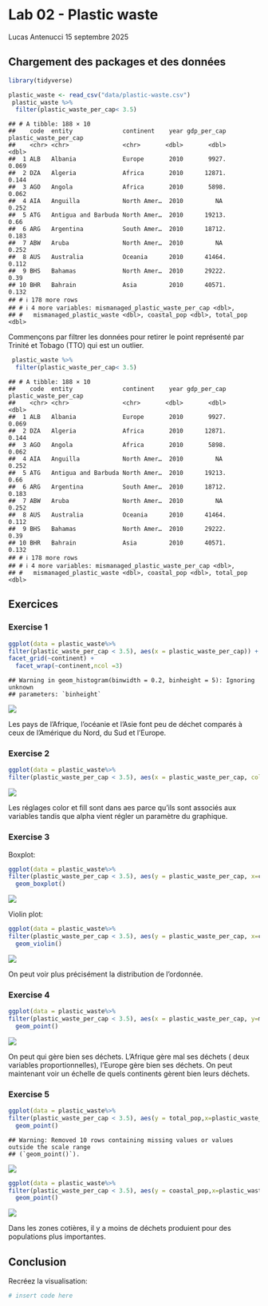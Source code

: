 Lab 02 - Plastic waste
================
Lucas Antenucci
15 septembre 2025

## Chargement des packages et des données

``` r
library(tidyverse) 
```

``` r
plastic_waste <- read_csv("data/plastic-waste.csv")
 plastic_waste %>%
  filter(plastic_waste_per_cap< 3.5)
```

    ## # A tibble: 188 × 10
    ##    code  entity              continent    year gdp_per_cap plastic_waste_per_cap
    ##    <chr> <chr>               <chr>       <dbl>       <dbl>                 <dbl>
    ##  1 ALB   Albania             Europe       2010       9927.                 0.069
    ##  2 DZA   Algeria             Africa       2010      12871.                 0.144
    ##  3 AGO   Angola              Africa       2010       5898.                 0.062
    ##  4 AIA   Anguilla            North Amer…  2010         NA                  0.252
    ##  5 ATG   Antigua and Barbuda North Amer…  2010      19213.                 0.66 
    ##  6 ARG   Argentina           South Amer…  2010      18712.                 0.183
    ##  7 ABW   Aruba               North Amer…  2010         NA                  0.252
    ##  8 AUS   Australia           Oceania      2010      41464.                 0.112
    ##  9 BHS   Bahamas             North Amer…  2010      29222.                 0.39 
    ## 10 BHR   Bahrain             Asia         2010      40571.                 0.132
    ## # ℹ 178 more rows
    ## # ℹ 4 more variables: mismanaged_plastic_waste_per_cap <dbl>,
    ## #   mismanaged_plastic_waste <dbl>, coastal_pop <dbl>, total_pop <dbl>

Commençons par filtrer les données pour retirer le point représenté par
Trinité et Tobago (TTO) qui est un outlier.

``` r
 plastic_waste %>%
  filter(plastic_waste_per_cap< 3.5) 
```

    ## # A tibble: 188 × 10
    ##    code  entity              continent    year gdp_per_cap plastic_waste_per_cap
    ##    <chr> <chr>               <chr>       <dbl>       <dbl>                 <dbl>
    ##  1 ALB   Albania             Europe       2010       9927.                 0.069
    ##  2 DZA   Algeria             Africa       2010      12871.                 0.144
    ##  3 AGO   Angola              Africa       2010       5898.                 0.062
    ##  4 AIA   Anguilla            North Amer…  2010         NA                  0.252
    ##  5 ATG   Antigua and Barbuda North Amer…  2010      19213.                 0.66 
    ##  6 ARG   Argentina           South Amer…  2010      18712.                 0.183
    ##  7 ABW   Aruba               North Amer…  2010         NA                  0.252
    ##  8 AUS   Australia           Oceania      2010      41464.                 0.112
    ##  9 BHS   Bahamas             North Amer…  2010      29222.                 0.39 
    ## 10 BHR   Bahrain             Asia         2010      40571.                 0.132
    ## # ℹ 178 more rows
    ## # ℹ 4 more variables: mismanaged_plastic_waste_per_cap <dbl>,
    ## #   mismanaged_plastic_waste <dbl>, coastal_pop <dbl>, total_pop <dbl>

## Exercices

### Exercise 1

``` r
ggplot(data = plastic_waste%>%
filter(plastic_waste_per_cap < 3.5), aes(x = plastic_waste_per_cap)) + geom_histogram(binwidth = 0.2, binheight=5)+
facet_grid(~continent) +
  facet_wrap(~continent,ncol =3)
```

    ## Warning in geom_histogram(binwidth = 0.2, binheight = 5): Ignoring unknown
    ## parameters: `binheight`

![](lab-02_files/figure-gfm/plastic-waste-continent-1.png)<!-- -->

Les pays de l’Afrique, l’océanie et l’Asie font peu de déchet comparés à
ceux de l’Amérique du Nord, du Sud et l’Europe.

### Exercise 2

``` r
ggplot(data = plastic_waste%>%
filter(plastic_waste_per_cap < 3.5), aes(x = plastic_waste_per_cap, color=continent, fill =continent, )) + geom_density(alpha = 0.5)
```

![](lab-02_files/figure-gfm/plastic-waste-density-1.png)<!-- -->

Les réglages color et fill sont dans aes parce qu’ils sont associés aux
variables tandis que alpha vient régler un paramètre du graphique.

### Exercise 3

Boxplot:

``` r
ggplot(data = plastic_waste%>%
filter(plastic_waste_per_cap < 3.5), aes(y = plastic_waste_per_cap, x=continent)) + 
  geom_boxplot()
```

![](lab-02_files/figure-gfm/plastic-waste-boxplot-1.png)<!-- -->

Violin plot:

``` r
ggplot(data = plastic_waste%>%
filter(plastic_waste_per_cap < 3.5), aes(y = plastic_waste_per_cap, x=continent)) + 
  geom_violin()
```

![](lab-02_files/figure-gfm/plastic-waste-violin-1.png)<!-- -->

On peut voir plus précisément la distribution de l’ordonnée.

### Exercise 4

``` r
ggplot(data = plastic_waste%>%
filter(plastic_waste_per_cap < 3.5), aes(x = plastic_waste_per_cap, y=mismanaged_plastic_waste_per_cap, color=continent)) + 
  geom_point()
```

![](lab-02_files/figure-gfm/plastic-waste-mismanaged-1.png)<!-- -->

On peut qui gère bien ses déchets. L’Afrique gère mal ses déchets ( deux
variables proportionnelles), l’Europe gère bien ses déchets. On peut
maintenant voir un échelle de quels continents gèrent bien leurs
déchets.

### Exercise 5

``` r
ggplot(data = plastic_waste%>%
filter(plastic_waste_per_cap < 3.5), aes(y = total_pop,x=plastic_waste_per_cap, color=continent)) + 
  geom_point()
```

    ## Warning: Removed 10 rows containing missing values or values outside the scale range
    ## (`geom_point()`).

![](lab-02_files/figure-gfm/plastic-waste-population-total-1.png)<!-- -->

``` r
ggplot(data = plastic_waste%>%
filter(plastic_waste_per_cap < 3.5), aes(y = coastal_pop,x=plastic_waste_per_cap, color=continent)) + 
  geom_point()
```

![](lab-02_files/figure-gfm/plastic-waste-population-coastal-1.png)<!-- -->

Dans les zones cotières, il y a moins de déchets produient pour des
populations plus importantes.

## Conclusion

Recréez la visualisation:

``` r
# insert code here
```
